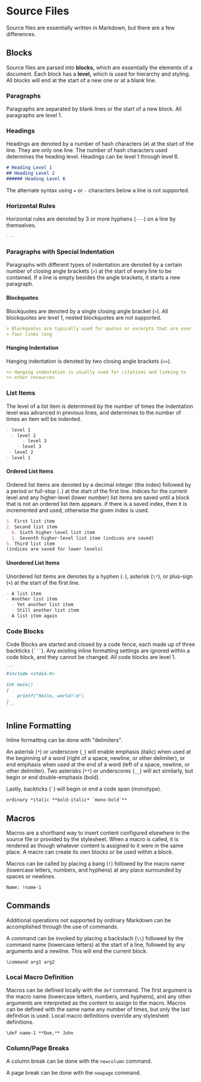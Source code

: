 # Source Files
Source files are essentially written in Markdown, but there are a few differences.

## Blocks
Source files are parsed into **blocks,** which are essentially the elements of a document.
Each block has a **level,** which is used for hierarchy and styling.
All blocks will end at the start of a new one or at a blank line.

### Paragraphs
Paragraphs are separated by blank lines or the start of a new block.
All paragraphs are level 1.

### Headings
Headings are denoted by a number of hash characters (`#`) at the start of the line.
They are only one line.
The number of hash characters used determines the heading level.
Headings can be level 1 through level 6.

```markdown
# Heading Level 1
## Heading Level 2
###### Heading Level 6
```

The alternate syntax using `=` or `-` characters below a line is not supported.

### Horizontal Rules
Horizontal rules are denoted by 3 or more hyphens (`---`) on a line by themselves.

```markdown
---
```

### Paragraphs with Special Indentation
Paragraphs with different types of indentation are denoted by a certain number of closing angle brackets (`>`) at the start of every line to be contained.
If a line is empty besides the angle brackets, it starts a new paragraph.

#### Blockquotes
Blockquotes are denoted by a single closing angle bracket (`>`).
All blockquotes are level 1, nested blockquotes are not supported.

```markdown
> Blockquotes are typically used for quotes or excerpts that are over
> four lines long
```

#### Hanging Indentation
Hanging indentation is denoted by two closing angle brackets (`>>`).

```markdown
>> Hanging indentation is usually used for citations and linking to
>> other resources
```

### List Items
The level of a list item is determined by the number of times the indentation level was advanced in previous lines,
and determines to the number of times an item will be indented.

```markdown
- level 1
  - level 2
      - level 3
    - level 3
 - level 2
- level 1
```

#### Ordered List Items
Ordered list items are denoted by a decimal integer (the index) followed by a period or full-stop (`.`) at the start of the first line.
Indices for the current level and any higher-level (lower number) list items are saved until a block that is not an ordered list item appears.
if there is a saved index, then it is incremented and used, otherwise the given index is used.

```markdown
1. First list item
2. Second list item
  6. Sixth higher-level list item
  1. Seventh higher-level list item (indices are saved)
5. Third list item
(indices are saved for lower levels)
```

#### Unordered List Items
Unordered list items are denotes by a hyphen (`-`), asterisk (`\*`), or plus-sign (`+`) at the start of the first line.

```markdown
- A list item
- Another list item
  - Yet another list item
  - Still another list item
- A list item again
```

### Code Blocks
Code Blocks are started and closed by a code fence, each made up of three backticks (```` ``` ````).
Any existing inline formatting settings are ignored within a code block, and they cannot be changed.
All code blocks are level 1.

````markdown
```
#include <stdio.h>

int main()
{
    printf("Hello, world!\n")
}
```
````

## Inline Formatting
Inline formatting can be done with "delimiters".

An asterisk (`*`) or underscore (`_`) will enable emphasis (italic) when used at the beginning of a word (right of a space, newline, or other delimiter),
or end emphasis when used at the end of a word (left of a space, newline, or other delimiter).
Two asterisks (`**`) or underscores (`__`) will act similarly, but begin or end double-emphasis (bold).

Lastly, backticks (`` ` ``) will begin or end a code span (monotype).

```
ordinary *italic **bold-italic* `mono-bold`**
```

## Macros
Macros are a shorthand way to insert content configured elsewhere in the source file or provided by the stylesheet.
When a macro is called, it is rendered as though whatever content is assigned to it were in the same place.
A macro can create its own blocks or be used within a block.

Macros can be called by placing a bang (`!`) followed by the macro name (lowercase letters, numbers, and hyphens) at any place surrounded by spaces or newlines.

```
Name: !name-1
```
## Commands
Additional operations not supported by ordinary Markdown can be accomplished through the use of commands.

A command can be invoked by placing a backslach (`\\`) followed by the command name (lowercase letters) at the start of a line, followed by any arguments and a newline.
This will end the current block.

```
\command arg1 arg2
```

### Local Macro Definition
Macros can be defined locally with the `def` command.
The first argument is the macro name (lowercase letters, numbers, and hyphens),
and any other arguments are interpreted as the content to assign to the macro.
Macros can be defined with the same name any number of times, but only the last definition is used.
Local macro definitions override any stylesheet definitions.

```
\def name-1 **Doe,** John
```

### Column/Page Breaks
A column break can be done with the `newcolumn` command.

A page break can be done with the `newpage` command.
